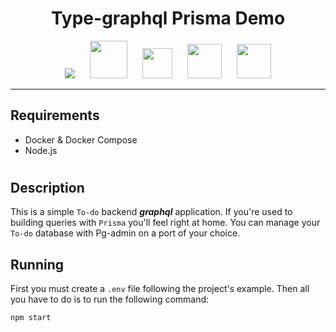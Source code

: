<h1 align=center>
    Type-graphql Prisma Demo
</h1>

<p align=center>
    <img src="https://www.vectorlogo.zone/logos/postgresql/postgresql-icon.svg"
    style="margin-right: 20px">
    <img src="https://www.vectorlogo.zone/logos/docker/docker-tile.svg" width=60 style="margin-right: 20px">
    <img src="https://cdn.worldvectorlogo.com/logos/prisma-4.svg" width=48 style="margin-right: 20px">
    <img src="https://cdn.worldvectorlogo.com/logos/typescript.svg" width=55 style="margin-right: 20px">
    <img src="https://www.vectorlogo.zone/logos/graphql/graphql-icon.svg" width=55>
</p>

---

## Requirements

- Docker & Docker Compose
- Node.js

<h1>

## Description

This is a simple `To-do` backend _**graphql**_ application. If you're used to building queries with `Prisma` you'll feel right at home. You can manage your `To-do` database with Pg-admin on a port of your choice.
## Running

First you must create a `.env` file following the project's example. Then all you have to do is to run the following command:

```sh
npm start
```


